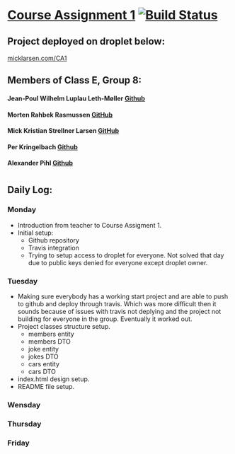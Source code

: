 # [Course Assignment 1](https://docs.google.com/document/d/1XT94iw0TpKjK2c1hXhCj8wPPOwogTVME0hsONbEf4F4/edit) [![Build Status](https://travis-ci.org/Jean-Poul/3semCourseAssignment1.svg?branch=master)](https://travis-ci.org/Jean-Poul/3semCourseAssignment1)

## Project deployed on droplet below:
[micklarsen.com/CA1](https://micklarsen.com/CA1/)

## Members of Class E, Group 8:
  #### Jean-Poul Wilhelm Luplau Leth-Møller [Github](https://github.com/AlexanderPihl)
  #### Morten Rahbek Rasmussen [GitHub](https://github.com/Amazingh0rse)
  #### Mick Kristian Strellner Larsen [GitHub](https://github.com/MivleDK)
  #### Per Kringelbach [Github](https://github.com/cph-pk)
  #### Alexander Pihl [Github](https://github.com/AlexanderPihl)
#

## Daily Log:
### **Monday**
- Introduction from teacher to Course Assigment 1.
- Initial setup:
  - Github repository
  - Travis integration
  - Trying to setup access to droplet for everyone. Not solved that day due to public keys denied for everyone except droplet owner.
### **Tuesday**
- Making sure everybody has a working start project and are able to push to github and deploy through travis. Which was more difficult then it sounds because of issues with travis not deplying and the project not building for everyone in the group. Eventually it worked out.
- Project classes structure setup.
  - members entity
  - members DTO
  - joke entity
  - jokes DTO
  - cars entity
  - cars DTO
- index.html design setup.
- README file setup.
### **Wensday**
### **Thursday**
### **Friday**



